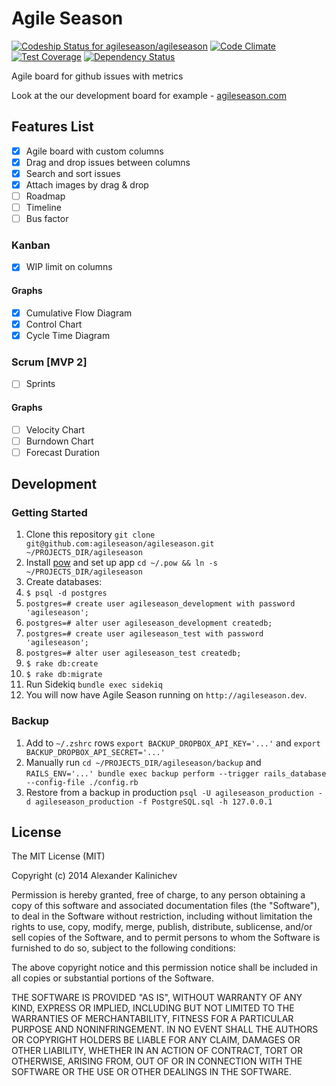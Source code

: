Agile Season
============
[ ![Codeship Status for agileseason/agileseason](https://codeship.com/projects/79aa4950-4c53-0132-44ef-36f51938a765/status)](https://codeship.com/projects/47044)
[![Code Climate](https://codeclimate.com/github/agileseason/agileseason/badges/gpa.svg)](https://codeclimate.com/github/agileseason/agileseason)
[![Test Coverage](https://codeclimate.com/github/agileseason/agileseason/badges/coverage.svg)](https://codeclimate.com/github/agileseason/agileseason)
[![Dependency Status](https://gemnasium.com/agileseason/agileseason.svg)](https://gemnasium.com/agileseason/agileseason)

Agile board for github issues with metrics

Look at the our development board for example - [agileseason.com](http://agileseason.com/boards/agileseason/agileseason)

## Features List

- [x] Agile board with custom columns
- [x] Drag and drop issues between columns
- [x] Search and sort issues
- [x] Attach images by drag & drop
- [ ] Roadmap
- [ ] Timeline
- [ ] Bus factor

### Kanban

- [x] WIP limit on columns

#### Graphs

- [x] Cumulative Flow Diagram
- [x] Control Chart
- [x] Cycle Time Diagram

### Scrum [MVP 2]

- [ ] Sprints

#### Graphs

- [ ] Velocity Chart
- [ ] Burndown Chart
- [ ] Forecast Duration

## Development

### Getting Started
1. Clone this repository `git clone git@github.com:agileseason/agileseason.git ~/PROJECTS_DIR/agileseason`
2. Install [pow](http://pow.cx/) and set up app `cd ~/.pow && ln -s ~/PROJECTS_DIR/agileseason`
3. Create databases:
  1. `$ psql -d postgres`
  2. `postgres=# create user agileseason_development with password 'agileseason';`
  3. `postgres=# alter user agileseason_development createdb;`
  4. `postgres=# create user agileseason_test with password 'agileseason';`
  5. `postgres=# alter user agileseason_test createdb;`
  6. `$ rake db:create`
  7. `$ rake db:migrate`
4. Run Sidekiq `bundle exec sidekiq`
5. You will now have Agile Season running on `http://agileseason.dev`.

### Backup
1. Add to `~/.zshrc` rows `export BACKUP_DROPBOX_API_KEY='...'` and `export BACKUP_DROPBOX_API_SECRET='...'`
1. Manually run `cd ~/PROJECTS_DIR/agileseason/backup` and `RAILS_ENV='...' bundle exec backup perform --trigger rails_database --config-file ./config.rb`
1. Restore from a backup in production `psql -U agileseason_production -d agileseason_production -f PostgreSQL.sql -h 127.0.0.1`

## License

The MIT License (MIT)

Copyright (c) 2014 Alexander Kalinichev

Permission is hereby granted, free of charge, to any person obtaining a copy
of this software and associated documentation files (the "Software"), to deal
in the Software without restriction, including without limitation the rights
to use, copy, modify, merge, publish, distribute, sublicense, and/or sell
copies of the Software, and to permit persons to whom the Software is
furnished to do so, subject to the following conditions:

The above copyright notice and this permission notice shall be included in all
copies or substantial portions of the Software.

THE SOFTWARE IS PROVIDED "AS IS", WITHOUT WARRANTY OF ANY KIND, EXPRESS OR
IMPLIED, INCLUDING BUT NOT LIMITED TO THE WARRANTIES OF MERCHANTABILITY,
FITNESS FOR A PARTICULAR PURPOSE AND NONINFRINGEMENT. IN NO EVENT SHALL THE
AUTHORS OR COPYRIGHT HOLDERS BE LIABLE FOR ANY CLAIM, DAMAGES OR OTHER
LIABILITY, WHETHER IN AN ACTION OF CONTRACT, TORT OR OTHERWISE, ARISING FROM,
OUT OF OR IN CONNECTION WITH THE SOFTWARE OR THE USE OR OTHER DEALINGS IN THE
SOFTWARE.
